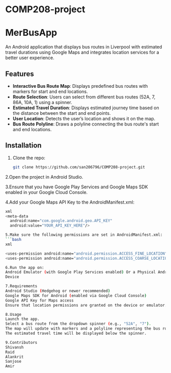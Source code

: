 # COMP208-project
# MerBusApp

An Android application that displays bus routes in Liverpool with estimated travel durations using Google Maps and integrates location services for a better user experience.

## Features

- **Interactive Bus Route Map**: Displays predefined bus routes with markers for start and end locations.
- **Route Selection**: Users can select from different bus routes (52A, 7, 86A, 10A, 1) using a spinner.
- **Estimated Travel Duration**: Displays estimated journey time based on the distance between the start and end points.
- **User Location**: Detects the user’s location and shows it on the map.
- **Bus Route Polyline**: Draws a polyline connecting the bus route's start and end locations.

## Installation

1. Clone the repo:
   ```bash
   git clone https://github.com/san206796/COMP208-project.git

2.Open the project in Android Studio.

3.Ensure that you have Google Play Services and Google Maps SDK enabled in your Google Cloud Console.

4.Add your Google Maps API Key to the AndroidManifest.xml:
```bash
xml
<meta-data
  android:name="com.google.android.geo.API_KEY"
  android:value="YOUR_API_KEY_HERE"/>

5.Make sure the following permissions are set in AndroidManifest.xml:
```bash
xml

<uses-permission android:name="android.permission.ACCESS_FINE_LOCATION"/>
<uses-permission android:name="android.permission.ACCESS_COARSE_LOCATION"/>

6.Run the app on:
Android Emulator (with Google Play Services enabled) Or a Physical Android 
Device

7.Requirements
Android Studio (Hedgehog or newer recommended)
Google Maps SDK for Android (enabled via Google Cloud Console)
Google API Key for Maps access
Ensure that location permissions are granted on the device or emulator.

8.Usage
Launch the app.
Select a bus route from the dropdown spinner (e.g., "52A", "7").
The map will update with markers and a polyline representing the bus route.
The estimated travel time will be displayed below the spinner.

9.Contributors
Shivansh 
Raid
Alankrit
Sanjose
Amir
